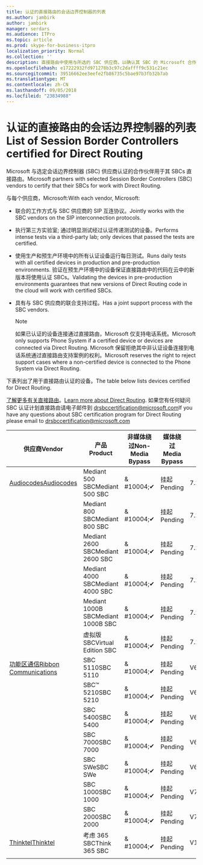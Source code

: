 ```yaml
---
title: 认证的直接路由的会话边界控制器的列表
ms.author: jambirk
author: jambirk
manager: serdars
ms.audience: ITPro
ms.topic: article
ms.prod: skype-for-business-itpro
localization_priority: Normal
ms.collection: ''
description: 直接路由中使用与所选的 SBC 供应商，以确认其 SBC 的 Microsoft 合作伙伴。
ms.openlocfilehash: e17222932fd971278b3c97c2daffff9c531c21ec
ms.sourcegitcommit: 39516662ee3eefe2fb86735c5bae97b3fb32b7ab
ms.translationtype: MT
ms.contentlocale: zh-CN
ms.lasthandoff: 09/05/2018
ms.locfileid: "23834988"
---
```

# <a name="list-of-session-border-controllers-certified-for-direct-routing"></a><span data-ttu-id="42bb8-103">认证的直接路由的会话边界控制器的列表</span><span class="sxs-lookup"><span data-stu-id="42bb8-103">List of Session Border Controllers certified for Direct Routing</span></span>

<span data-ttu-id="42bb8-104">Microsoft 与选定会话边界控制器 (SBC) 供应商认证的合作伙伴用于其 SBCs 直接路由。</span><span class="sxs-lookup"><span data-stu-id="42bb8-104">Microsoft partners with selected Session Border Controllers (SBC) vendors to certify that their SBCs for work with Direct Routing.</span></span> 

<span data-ttu-id="42bb8-105">与每个供应商，Microsoft:</span><span class="sxs-lookup"><span data-stu-id="42bb8-105">With each vendor, Microsoft:</span></span> 

- <span data-ttu-id="42bb8-106">联合的工作方式与 SBC 供应商的 SIP 互连协议。</span><span class="sxs-lookup"><span data-stu-id="42bb8-106">Jointly works with the SBC vendors on the SIP interconnection protocols.</span></span>
- <span data-ttu-id="42bb8-107">执行第三方实验室; 通过明显测试经过认证传递测试的设备。</span><span class="sxs-lookup"><span data-stu-id="42bb8-107">Performs intense tests via a third-party lab; only devices that passed the tests are certified.</span></span> 
- <span data-ttu-id="42bb8-108">使用生产和预生产环境中的所有认证设备运行每日测试。</span><span class="sxs-lookup"><span data-stu-id="42bb8-108">Runs daily tests with all certified devices in production and pre-production environments.</span></span> <span data-ttu-id="42bb8-109">验证在预生产环境中的设备保证直接路由中的代码在云中的新版本将使用认证 SBCs。</span><span class="sxs-lookup"><span data-stu-id="42bb8-109">Validating the devices in pre-production environments guarantees that new versions of Direct Routing code in the cloud will work with certified SBCs.</span></span> 
- <span data-ttu-id="42bb8-110">具有与 SBC 供应商的联合支持过程。</span><span class="sxs-lookup"><span data-stu-id="42bb8-110">Has a joint support process with the SBC vendors.</span></span>
 

  > [!NOTE]
  > <span data-ttu-id="42bb8-111">如果已认证的设备连接通过直接路由，Microsoft 仅支持电话系统。</span><span class="sxs-lookup"><span data-stu-id="42bb8-111">Microsoft only supports Phone System if a certified device or devices are connected via Direct Routing.</span></span> <span data-ttu-id="42bb8-112">Microsoft 保留拒绝其中非认证设备连接到电话系统通过直接路由支持案例的权利。</span><span class="sxs-lookup"><span data-stu-id="42bb8-112">Microsoft reserves the right to reject support cases where a non-certified device is connected to the Phone System via Direct Routing.</span></span> 

<span data-ttu-id="42bb8-113">下表列出了用于直接路由认证的设备。</span><span class="sxs-lookup"><span data-stu-id="42bb8-113">The table below lists devices certified for Direct Routing.</span></span> 

<span data-ttu-id="42bb8-114">[了解更多有关直接路由](https://aka.ms/dr)。</span><span class="sxs-lookup"><span data-stu-id="42bb8-114">[Learn more about Direct Routing](https://aka.ms/dr).</span></span> <span data-ttu-id="42bb8-115">如果您有任何疑问 SBC 认证计划直接路由请电子邮件到 drsbccertification@microsoft.com</span><span class="sxs-lookup"><span data-stu-id="42bb8-115">If you have any questions about SBC certification program for Direct Routing please email to drsbccertification@microsoft.com</span></span>


|<span data-ttu-id="42bb8-116">供应商</span><span class="sxs-lookup"><span data-stu-id="42bb8-116">Vendor</span></span>  |<span data-ttu-id="42bb8-117">产品</span><span class="sxs-lookup"><span data-stu-id="42bb8-117">Product</span></span>  |<span data-ttu-id="42bb8-118">非媒体绕过</span><span class="sxs-lookup"><span data-stu-id="42bb8-118">Non-Media Bypass</span></span>  |<span data-ttu-id="42bb8-119">媒体绕过</span><span class="sxs-lookup"><span data-stu-id="42bb8-119">Media Bypass</span></span>  |<span data-ttu-id="42bb8-120">软件版本</span><span class="sxs-lookup"><span data-stu-id="42bb8-120">Software Version</span></span>|
|---------|---------|---------|---------|---------|
|[<span data-ttu-id="42bb8-121">Audiocodes</span><span class="sxs-lookup"><span data-stu-id="42bb8-121">Audiocodes</span></span>](https://www.audiocodes.com/solutions-products/products/products-for-microsoft-365/sbcs-media-gateways)    |   <span data-ttu-id="42bb8-122">Mediant 500 SBC</span><span class="sxs-lookup"><span data-stu-id="42bb8-122">Mediant 500 SBC</span></span>       |    <span data-ttu-id="42bb8-123">& #10004;</span><span class="sxs-lookup"><span data-stu-id="42bb8-123">&#10004;</span></span>     |    <span data-ttu-id="42bb8-124">挂起</span><span class="sxs-lookup"><span data-stu-id="42bb8-124">Pending</span></span>      |     <span data-ttu-id="42bb8-125">7.20A.200.055</span><span class="sxs-lookup"><span data-stu-id="42bb8-125">7.20A.200.055</span></span>     |
|  |   <span data-ttu-id="42bb8-126">Mediant 800 SBC</span><span class="sxs-lookup"><span data-stu-id="42bb8-126">Mediant 800 SBC</span></span>       |    <span data-ttu-id="42bb8-127">& #10004;</span><span class="sxs-lookup"><span data-stu-id="42bb8-127">&#10004;</span></span>      |     <span data-ttu-id="42bb8-128">挂起</span><span class="sxs-lookup"><span data-stu-id="42bb8-128">Pending</span></span>    |      <span data-ttu-id="42bb8-129">7.20A.200.055</span><span class="sxs-lookup"><span data-stu-id="42bb8-129">7.20A.200.055</span></span>    |
|     |      <span data-ttu-id="42bb8-130">Mediant 2600 SBC</span><span class="sxs-lookup"><span data-stu-id="42bb8-130">Mediant 2600 SBC</span></span>    |     <span data-ttu-id="42bb8-131">& #10004;</span><span class="sxs-lookup"><span data-stu-id="42bb8-131">&#10004;</span></span>     |    <span data-ttu-id="42bb8-132">挂起</span><span class="sxs-lookup"><span data-stu-id="42bb8-132">Pending</span></span>     |    <span data-ttu-id="42bb8-133">7.20A.200.055</span><span class="sxs-lookup"><span data-stu-id="42bb8-133">7.20A.200.055</span></span>      |
|     |   <span data-ttu-id="42bb8-134">Mediant 4000 SBC</span><span class="sxs-lookup"><span data-stu-id="42bb8-134">Mediant 4000 SBC</span></span>       |     <span data-ttu-id="42bb8-135">& #10004;</span><span class="sxs-lookup"><span data-stu-id="42bb8-135">&#10004;</span></span>     |    <span data-ttu-id="42bb8-136">挂起</span><span class="sxs-lookup"><span data-stu-id="42bb8-136">Pending</span></span>     |    <span data-ttu-id="42bb8-137">7.20A.200.055</span><span class="sxs-lookup"><span data-stu-id="42bb8-137">7.20A.200.055</span></span>      |
|     |    <span data-ttu-id="42bb8-138">Mediant 1000B SBC</span><span class="sxs-lookup"><span data-stu-id="42bb8-138">Mediant 1000B  SBC</span></span>   |    <span data-ttu-id="42bb8-139">& #10004;</span><span class="sxs-lookup"><span data-stu-id="42bb8-139">&#10004;</span></span>      |  <span data-ttu-id="42bb8-140">挂起</span><span class="sxs-lookup"><span data-stu-id="42bb8-140">Pending</span></span>       |    <span data-ttu-id="42bb8-141">7.20A.200.055</span><span class="sxs-lookup"><span data-stu-id="42bb8-141">7.20A.200.055</span></span>   |
|     |   <span data-ttu-id="42bb8-142">虚拟版 SBC</span><span class="sxs-lookup"><span data-stu-id="42bb8-142">Virtual Edition SBC</span></span>    |   <span data-ttu-id="42bb8-143">& #10004;</span><span class="sxs-lookup"><span data-stu-id="42bb8-143">&#10004;</span></span>   |<span data-ttu-id="42bb8-144">挂起</span><span class="sxs-lookup"><span data-stu-id="42bb8-144">Pending</span></span>         |     <span data-ttu-id="42bb8-145">7.20A.200.055</span><span class="sxs-lookup"><span data-stu-id="42bb8-145">7.20A.200.055</span></span>     |
|[<span data-ttu-id="42bb8-146">功能区通信</span><span class="sxs-lookup"><span data-stu-id="42bb8-146">Ribbon Communications</span></span>](https://ribboncommunications.com/solutions/enterprise-solutions/microsoft-skype-business)     | <span data-ttu-id="42bb8-147">SBC 5110</span><span class="sxs-lookup"><span data-stu-id="42bb8-147">SBC 5110</span></span>    |    <span data-ttu-id="42bb8-148">& #10004;</span><span class="sxs-lookup"><span data-stu-id="42bb8-148">&#10004;</span></span>      |   <span data-ttu-id="42bb8-149">挂起</span><span class="sxs-lookup"><span data-stu-id="42bb8-149">Pending</span></span>      |     <span data-ttu-id="42bb8-150">V6.2</span><span class="sxs-lookup"><span data-stu-id="42bb8-150">V6.2</span></span>     |
|     |<span data-ttu-id="42bb8-151">SBC™ 5210</span><span class="sxs-lookup"><span data-stu-id="42bb8-151">SBC 5210</span></span>     |     <span data-ttu-id="42bb8-152">& #10004;</span><span class="sxs-lookup"><span data-stu-id="42bb8-152">&#10004;</span></span>     |    <span data-ttu-id="42bb8-153">挂起</span><span class="sxs-lookup"><span data-stu-id="42bb8-153">Pending</span></span>     |    <span data-ttu-id="42bb8-154">V6.2</span><span class="sxs-lookup"><span data-stu-id="42bb8-154">V6.2</span></span>      |
|     | <span data-ttu-id="42bb8-155">SBC 5400</span><span class="sxs-lookup"><span data-stu-id="42bb8-155">SBC 5400</span></span>     |    <span data-ttu-id="42bb8-156">& #10004;</span><span class="sxs-lookup"><span data-stu-id="42bb8-156">&#10004;</span></span>  |    <span data-ttu-id="42bb8-157">挂起</span><span class="sxs-lookup"><span data-stu-id="42bb8-157">Pending</span></span>     |   <span data-ttu-id="42bb8-158">V6.2</span><span class="sxs-lookup"><span data-stu-id="42bb8-158">V6.2</span></span>    |
|     |<span data-ttu-id="42bb8-159">SBC 7000</span><span class="sxs-lookup"><span data-stu-id="42bb8-159">SBC 7000</span></span>     |     <span data-ttu-id="42bb8-160">& #10004;</span><span class="sxs-lookup"><span data-stu-id="42bb8-160">&#10004;</span></span>  |    <span data-ttu-id="42bb8-161">挂起</span><span class="sxs-lookup"><span data-stu-id="42bb8-161">Pending</span></span>     |    <span data-ttu-id="42bb8-162">V6.2</span><span class="sxs-lookup"><span data-stu-id="42bb8-162">V6.2</span></span>      |
|     | <span data-ttu-id="42bb8-163">SBC SWe</span><span class="sxs-lookup"><span data-stu-id="42bb8-163">SBC SWe</span></span>  |   <span data-ttu-id="42bb8-164">& #10004;</span><span class="sxs-lookup"><span data-stu-id="42bb8-164">&#10004;</span></span>    |    <span data-ttu-id="42bb8-165">挂起</span><span class="sxs-lookup"><span data-stu-id="42bb8-165">Pending</span></span>     |    <span data-ttu-id="42bb8-166">V6.2</span><span class="sxs-lookup"><span data-stu-id="42bb8-166">V6.2</span></span>      |
|     |<span data-ttu-id="42bb8-167">SBC 1000</span><span class="sxs-lookup"><span data-stu-id="42bb8-167">SBC 1000</span></span>   |     <span data-ttu-id="42bb8-168">& #10004;</span><span class="sxs-lookup"><span data-stu-id="42bb8-168">&#10004;</span></span>   |     <span data-ttu-id="42bb8-169">挂起</span><span class="sxs-lookup"><span data-stu-id="42bb8-169">Pending</span></span>    |    <span data-ttu-id="42bb8-170">V7.0.2</span><span class="sxs-lookup"><span data-stu-id="42bb8-170">V7.0.2</span></span>   |<span data-ttu-id="42bb8-171">& #10004;</span><span class="sxs-lookup"><span data-stu-id="42bb8-171">&#10004;</span></span> 
|     | <span data-ttu-id="42bb8-172">SBC 2000</span><span class="sxs-lookup"><span data-stu-id="42bb8-172">SBC 2000</span></span>    |     <span data-ttu-id="42bb8-173">& #10004;</span><span class="sxs-lookup"><span data-stu-id="42bb8-173">&#10004;</span></span>   |    <span data-ttu-id="42bb8-174">挂起</span><span class="sxs-lookup"><span data-stu-id="42bb8-174">Pending</span></span>     |    <span data-ttu-id="42bb8-175">V7.0.2</span><span class="sxs-lookup"><span data-stu-id="42bb8-175">V7.0.2</span></span>      |
|[<span data-ttu-id="42bb8-176">Thinktel</span><span class="sxs-lookup"><span data-stu-id="42bb8-176">Thinktel</span></span>](https://www.thinktel.ca/services/think-365/think-365-overview/)     |    <span data-ttu-id="42bb8-177">考虑 365 SBC</span><span class="sxs-lookup"><span data-stu-id="42bb8-177">Think 365 SBC</span></span>      |  <span data-ttu-id="42bb8-178">& #10004;</span><span class="sxs-lookup"><span data-stu-id="42bb8-178">&#10004;</span></span>       |    <span data-ttu-id="42bb8-179">挂起</span><span class="sxs-lookup"><span data-stu-id="42bb8-179">Pending</span></span>     |   <span data-ttu-id="42bb8-180">V1.4</span><span class="sxs-lookup"><span data-stu-id="42bb8-180">V1.4</span></span>       |
|     |         |         |         |         |
